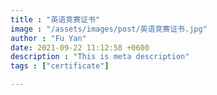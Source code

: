 ```yaml
---
title : "英语竞赛证书"
image : "/assets/images/post/英语竞赛证书.jpg"
author : "Fu Yan"
date: 2021-09-22 11:12:58 +0600
description : "This is meta description"
tags : ["certificate"]

---
```

